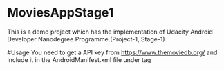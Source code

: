 # MoviesAppStage1
  This is a demo project which has the implementation of Udacity Android Developer Nanodegree Programme.(Project-1, Stage-1)
  
#Usage
  You need to get a API key from https://www.themoviedb.org/ and include it in the AndroidManifest.xml file under <meta-data> tag
   <meta-data
            android:name="key"
            android:value="The Key which you will generate from moviedb" />
           
           
           
